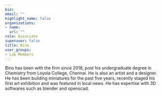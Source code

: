 ```yaml
---
bio: 
email: ""
highlight_name: false
organizations:
- name: 
  url: ""
role: Associate
superuser: false
title: Bino 
user_groups:
- Lab Members
---
```

Bino has been with the firm since 2018, post his undergraduate degree in Chemistry from Loyola College, Chennai. He is also an artist and a designer. He has been building miniatures for the past five years, recently staged his first art exhibition and was featured in local news. He  has expertise with 3D softwares such as blender and openscad. 



